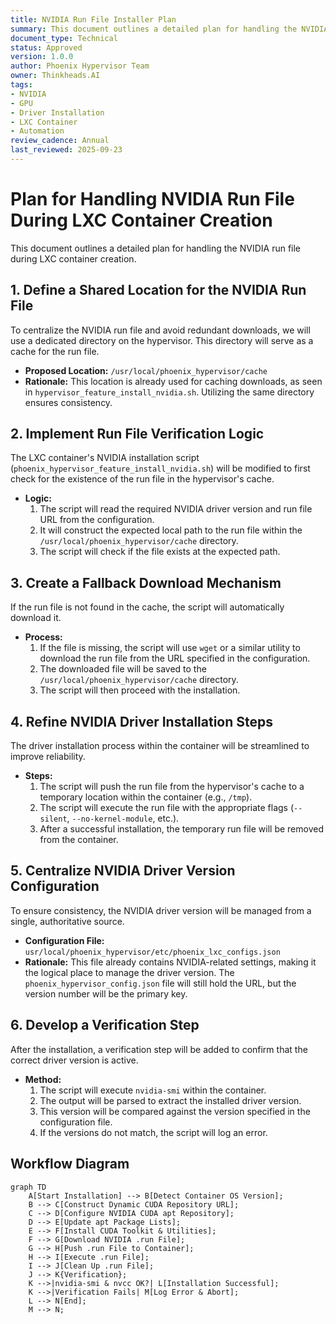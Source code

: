 ```yaml
---
title: NVIDIA Run File Installer Plan
summary: This document outlines a detailed plan for handling the NVIDIA run file during LXC container creation.
document_type: Technical
status: Approved
version: 1.0.0
author: Phoenix Hypervisor Team
owner: Thinkheads.AI
tags:
- NVIDIA
- GPU
- Driver Installation
- LXC Container
- Automation
review_cadence: Annual
last_reviewed: 2025-09-23
---
```


# Plan for Handling NVIDIA Run File During LXC Container Creation

This document outlines a detailed plan for handling the NVIDIA run file during LXC container creation.

## 1. Define a Shared Location for the NVIDIA Run File

To centralize the NVIDIA run file and avoid redundant downloads, we will use a dedicated directory on the hypervisor. This directory will serve as a cache for the run file.

- **Proposed Location:** `/usr/local/phoenix_hypervisor/cache`
- **Rationale:** This location is already used for caching downloads, as seen in `hypervisor_feature_install_nvidia.sh`. Utilizing the same directory ensures consistency.

## 2. Implement Run File Verification Logic

The LXC container's NVIDIA installation script (`phoenix_hypervisor_feature_install_nvidia.sh`) will be modified to first check for the existence of the run file in the hypervisor's cache.

- **Logic:**
    1. The script will read the required NVIDIA driver version and run file URL from the configuration.
    2. It will construct the expected local path to the run file within the `/usr/local/phoenix_hypervisor/cache` directory.
    3. The script will check if the file exists at the expected path.

## 3. Create a Fallback Download Mechanism

If the run file is not found in the cache, the script will automatically download it.

- **Process:**
    1. If the file is missing, the script will use `wget` or a similar utility to download the run file from the URL specified in the configuration.
    2. The downloaded file will be saved to the `/usr/local/phoenix_hypervisor/cache` directory.
    3. The script will then proceed with the installation.

## 4. Refine NVIDIA Driver Installation Steps

The driver installation process within the container will be streamlined to improve reliability.

- **Steps:**
    1. The script will push the run file from the hypervisor's cache to a temporary location within the container (e.g., `/tmp`).
    2. The script will execute the run file with the appropriate flags (`--silent`, `--no-kernel-module`, etc.).
    3. After a successful installation, the temporary run file will be removed from the container.

## 5. Centralize NVIDIA Driver Version Configuration

To ensure consistency, the NVIDIA driver version will be managed from a single, authoritative source.

- **Configuration File:** `usr/local/phoenix_hypervisor/etc/phoenix_lxc_configs.json`
- **Rationale:** This file already contains NVIDIA-related settings, making it the logical place to manage the driver version. The `phoenix_hypervisor_config.json` file will still hold the URL, but the version number will be the primary key.

## 6. Develop a Verification Step

After the installation, a verification step will be added to confirm that the correct driver version is active.

- **Method:**
    1. The script will execute `nvidia-smi` within the container.
    2. The output will be parsed to extract the installed driver version.
    3. This version will be compared against the version specified in the configuration file.
    4. If the versions do not match, the script will log an error.

## Workflow Diagram

```mermaid
graph TD
    A[Start Installation] --> B[Detect Container OS Version];
    B --> C[Construct Dynamic CUDA Repository URL];
    C --> D[Configure NVIDIA CUDA apt Repository];
    D --> E[Update apt Package Lists];
    E --> F[Install CUDA Toolkit & Utilities];
    F --> G[Download NVIDIA .run File];
    G --> H[Push .run File to Container];
    H --> I[Execute .run File];
    I --> J[Clean Up .run File];
    J --> K{Verification};
    K -->|nvidia-smi & nvcc OK?| L[Installation Successful];
    K -->|Verification Fails| M[Log Error & Abort];
    L --> N[End];
    M --> N;